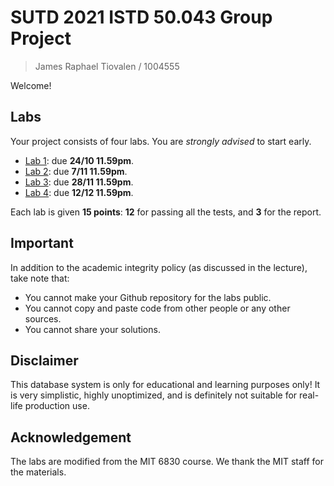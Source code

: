 # SUTD 2021 ISTD 50.043 Group Project

> James Raphael Tiovalen / 1004555

Welcome!

## Labs

Your project consists of four labs. You are _strongly advised_ to start early.

- [Lab 1](lab1.md): due **24/10 11.59pm**.
- [Lab 2](lab2.md): due **7/11 11.59pm**.
- [Lab 3](lab3.md): due **28/11 11.59pm**.
- [Lab 4](lab4.md): due **12/12 11.59pm**.

Each lab is given **15 points**: **12** for passing all the tests, and **3** for the report.

## Important

In addition to the academic integrity policy (as discussed in the lecture), take note that:

- You cannot make your Github repository for the labs public.
- You cannot copy and paste code from other people or any other sources.
- You cannot share your solutions.

## Disclaimer

This database system is only for educational and learning purposes only! It is very simplistic, highly unoptimized, and is definitely not suitable for real-life production use.

## Acknowledgement

The labs are modified from the MIT 6830 course. We thank the MIT staff for the materials.
